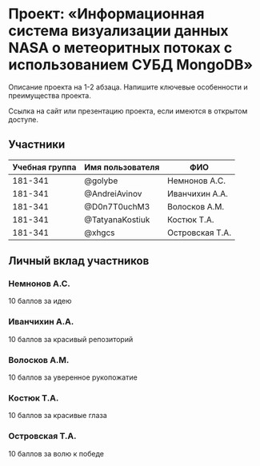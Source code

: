 # Проект: «Информационная система визуализации данных NASA о метеоритных потоках с использованием СУБД MongoDB»

Описание проекта на 1-2 абзаца. Напишите ключевые особенности и преимущества проекта.

Ссылка на сайт или презентацию проекта, если имеются в открытом доступе.

## Участники

| Учебная группа | Имя пользователя | ФИО                      |
|----------------|------------------|--------------------------|
| 181-341        | @golybe      | Немнонов А.С.             |
| 181-341        | @AndreiAvinov       | Иванчихин А.А.            |
| 181-341        | @D0n7T0uchM3       | Волосков А.М.|
| 181-341        | @TatyanaKostiuk       | Костюк Т.А.            |
| 181-341        | @xhgcs      | Островская Т.А.|

## Личный вклад участников

### Немнонов А.С. 

10 баллов за идею

### Иванчихин А.А. 

10 баллов за красивый репозиторий

### Волосков А.М.

10 баллов за уверенное рукопожатие

### Костюк Т.А. 

10 баллов за красивые глаза 

### Островская Т.А.

10 баллов за волю к победе
